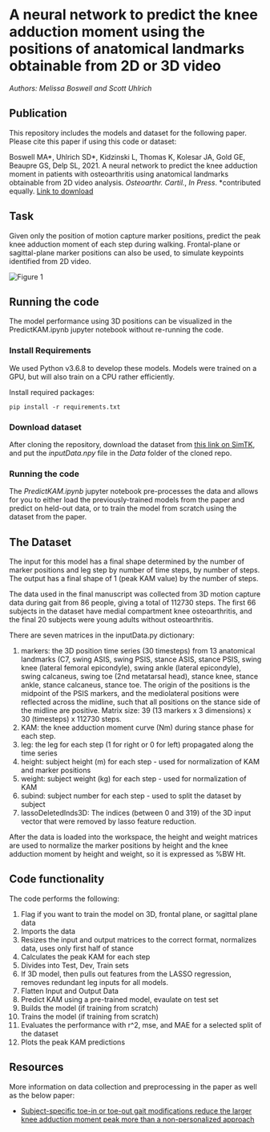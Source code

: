# A neural network to predict the knee adduction moment using the positions of anatomical landmarks obtainable from 2D or 3D video
*Authors: Melissa Boswell and Scott Uhlrich*

## Publication
This repository includes the models and dataset for the following paper. Please cite this paper if using this code or dataset:

Boswell MA*, Uhlrich SD*, Kidzinski L, Thomas K, Kolesar JA, Gold GE, Beaupre GS, Delp SL, 2021. A neural network to predict the knee adduction  moment in patients with osteoarthritis using anatomical landmarks obtainable from 2D video analysis. _Osteoarthr. Cartil._, _In Press_. *contributed equally. [Link to download](http://nmbl.stanford.edu/wp-content/uploads/BoswellUhlrich_NN_KAM_PreProofOAC.pdf)

## Task
Given only the position of motion capture marker positions, predict the peak knee adduction moment of each step during walking. Frontal-plane or sagittal-plane marker positions can also be used, to simulate keypoints identified from 2D video.

![Figure 1](https://github.com/stanfordnmbl/predictKAM/blob/master/figures/Figure1.PNG?raw=true)

## Running the code
The model performance using 3D positions can be visualized in the PredictKAM.ipynb jupyter notebook without re-running the code.

### Install Requirements
We used Python v3.6.8 to develop these models. Models were trained on a GPU, but will also train on a CPU rather efficiently.

Install required packages:
```
pip install -r requirements.txt
```
### Download dataset
After cloning the repository, download the dataset from [this link on SimTK](https://simtk.org/projects/predictkam), and put the _inputData.npy_ file in the _Data_ folder of the cloned repo.

### Running the code
The _PredictKAM.ipynb_ jupyter notebook pre-processes the data and allows for you to either load the previously-trained models from the paper and predict on held-out data, or to train the model from scratch using the dataset from the paper.

## The Dataset
The input for this model has a final shape determined by the number of marker positions and leg step by number of time steps, by number of steps.  The output has a final shape of 1 (peak KAM value) by the number of steps.

The data used in the final manuscript was collected from 3D motion capture data during gait from 86 people, giving a total of 112730 steps. The first 66 subjects in the dataset have medial compartment knee osteoarthritis, and the final 20 subjects were young adults without osteoarthritis. 

There are seven matrices in the inputData.py dictionary:
1. markers: the 3D position time series (30 timesteps) from 13 anatomical landmarks (C7, swing ASIS, swing PSIS, stance ASIS, stance PSIS, swing knee (lateral femoral epicondyle), swing ankle (lateral epicondyle), swing calcaneus, swing toe (2nd metatarsal head), stance knee, stance ankle, stance calcaneus, stance toe. The origin of the positions is the midpoint of the PSIS markers, and the mediolateral positions were reflected across the midline, such that all positions on the stance side of the midline are positive. Matrix size: 39 (13 markers x 3 dimensions) x 30 (timesteps) x 112730 steps.
2. KAM: the knee adduction moment curve (Nm) during stance phase for each step.
3. leg: the leg for each step (1 for right or 0 for left) propagated along the time series
4. height: subject height (m) for each step - used for normalization of KAM and marker positions
5. weight: subject weight (kg) for each step - used for normalization of KAM
6. subind: subject number for each step - used to split the dataset by subject
7. lassoDeletedInds3D: The indices (between 0 and 319) of the 3D input vector that were removed by lasso feature reduction.

After the data is loaded into the workspace, the height and weight matrices are used to normalize the marker positions by height and the knee adduction moment by height and weight, so it is expressed as %BW Ht.

## Code functionality
The code performs the following:
1. Flag if you want to train the model on 3D, frontal plane, or sagittal plane data
2. Imports the data
3. Resizes the input and output matrices to the correct format, normalizes data, uses only first half of stance
4. Calculates the peak KAM for each step
5. Divides into Test, Dev, Train sets
6. If 3D model, then pulls out features from the LASSO regression, removes redundant leg inputs for all models.
7. Flatten Input and Output Data
8. Predict KAM using a pre-trained model, evaulate on test set
9. Builds the model (if training from scratch)
10. Trains the model (if training from scratch)
11. Evaluates the performance with r^2, mse, and MAE for a selected split of the dataset
12. Plots the peak KAM predictions

## Resources
More information on data collection and preprocessing in the paper as well as the below paper:
- [Subject-specific toe-in or toe-out gait modifications reduce the larger knee adduction moment peak more than a non-personalized approach](https://www.ncbi.nlm.nih.gov/pubmed/29174534)
